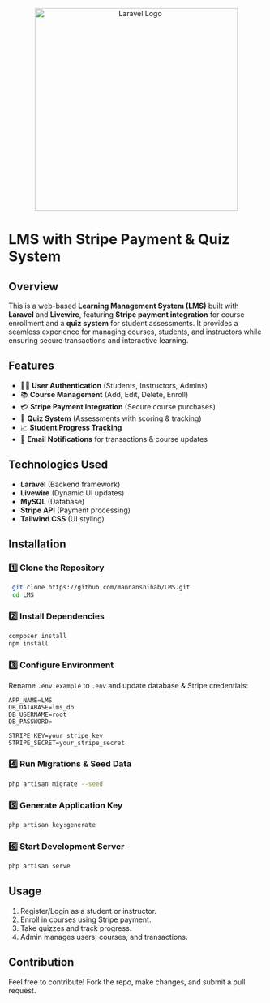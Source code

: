 <p align="center"><a href="https://laravel.com" target="_blank"><img src="https://raw.githubusercontent.com/laravel/art/master/logo-lockup/5%20SVG/2%20CMYK/1%20Full%20Color/laravel-logolockup-cmyk-red.svg" width="400" alt="Laravel Logo"></a></p>

# LMS with Stripe Payment & Quiz System

## Overview
This is a web-based **Learning Management System (LMS)** built with **Laravel** and **Livewire**, featuring **Stripe payment integration** for course enrollment and a **quiz system** for student assessments. It provides a seamless experience for managing courses, students, and instructors while ensuring secure transactions and interactive learning.

## Features
- 🧑‍🏫 **User Authentication** (Students, Instructors, Admins)
- 📚 **Course Management** (Add, Edit, Delete, Enroll)
- 💳 **Stripe Payment Integration** (Secure course purchases)
- 🎯 **Quiz System** (Assessments with scoring & tracking)
- 📈 **Student Progress Tracking**
- 📩 **Email Notifications** for transactions & course updates

## Technologies Used
- **Laravel** (Backend framework)
- **Livewire** (Dynamic UI updates)
- **MySQL** (Database)
- **Stripe API** (Payment processing)
- **Tailwind CSS** (UI styling)

## Installation
### 1️⃣ Clone the Repository
```bash
 git clone https://github.com/mannanshihab/LMS.git
 cd LMS
```

### 2️⃣ Install Dependencies
```bash
composer install
npm install
```

### 3️⃣ Configure Environment
Rename `.env.example` to `.env` and update database & Stripe credentials:
```env
APP_NAME=LMS
DB_DATABASE=lms_db
DB_USERNAME=root
DB_PASSWORD=

STRIPE_KEY=your_stripe_key
STRIPE_SECRET=your_stripe_secret
```

### 4️⃣ Run Migrations & Seed Data
```bash
php artisan migrate --seed
```

### 5️⃣ Generate Application Key
```bash
php artisan key:generate
```

### 6️⃣ Start Development Server
```bash
php artisan serve
```

## Usage
1. Register/Login as a student or instructor.
2. Enroll in courses using Stripe payment.
3. Take quizzes and track progress.
4. Admin manages users, courses, and transactions.

## Contribution
Feel free to contribute! Fork the repo, make changes, and submit a pull request. 
